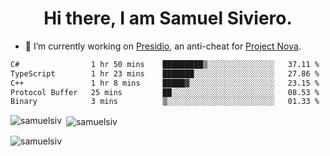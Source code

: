 <h1 align="center">Hi there, I am Samuel Siviero.</h1>

- 🔭 I’m currently working on [Presidio](https://presidio.ac), an anti-cheat for [Project Nova](https://discord.gg/novafn).

<!--START_SECTION:waka-->

```txt
C#                1 hr 50 mins    █████████▒░░░░░░░░░░░░░░░   37.11 %
TypeScript        1 hr 23 mins    ███████░░░░░░░░░░░░░░░░░░   27.86 %
C++               1 hr 8 mins     █████▓░░░░░░░░░░░░░░░░░░░   23.15 %
Protocol Buffer   25 mins         ██░░░░░░░░░░░░░░░░░░░░░░░   08.53 %
Binary            3 mins          ▒░░░░░░░░░░░░░░░░░░░░░░░░   01.33 %
```

<!--END_SECTION:waka-->

<p><img align="left" src="https://github-readme-stats.vercel.app/api/top-langs?username=samuelsiv&show_icons=true&locale=en&layout=compact&theme=radical" alt="samuelsiv" /></p>

<p>&nbsp;<img align="center" src="https://github-readme-stats.vercel.app/api?username=samuelsiv&show_icons=true&locale=en&theme=radical" alt="samuelsiv" /></p>
<p align="left"> <img src="https://komarev.com/ghpvc/?username=samuelsiv&label=Profile%20views&color=0e75b6&style=flat" alt="samuelsiv" /> </p>
